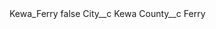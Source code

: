 <?xml version="1.0" encoding="UTF-8"?>
<CustomMetadata xmlns="http://soap.sforce.com/2006/04/metadata" xmlns:xsi="http://www.w3.org/2001/XMLSchema-instance" xmlns:xsd="http://www.w3.org/2001/XMLSchema">
    <label>Kewa_Ferry</label>
    <protected>false</protected>
    <values>
        <field>City__c</field>
        <value xsi:type="xsd:string">Kewa</value>
    </values>
    <values>
        <field>County__c</field>
        <value xsi:type="xsd:string">Ferry</value>
    </values>
</CustomMetadata>
